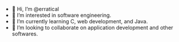 - 👋 Hi, I’m @erratical
- 👀 I’m interested in software engineering.
- 🌱 I’m currently learning C, web development, and Java.
- 💞️ I’m looking to collaborate on application development and other softwares.


<!---
erratical/erratical is a ✨ special ✨ repository because its `README.md` (this file) appears on your GitHub profile.
You can click the Preview link to take a look at your changes.
--->
